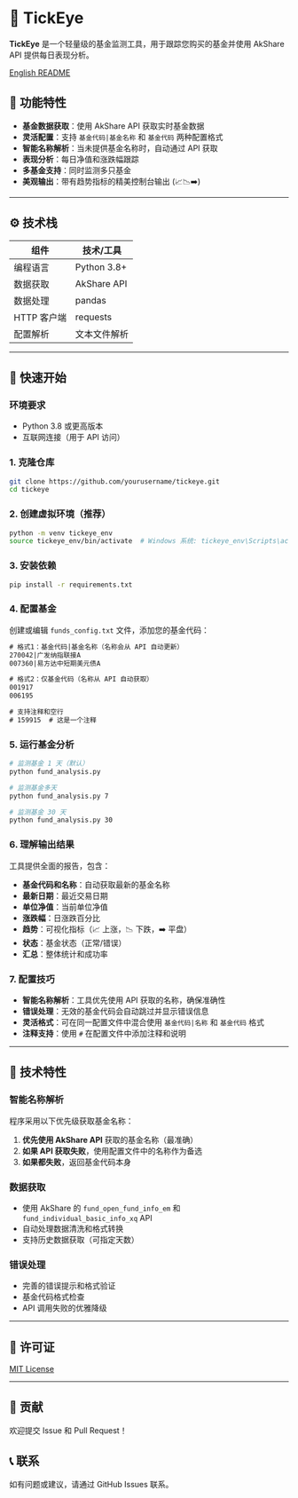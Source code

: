 # 🦉 TickEye

**TickEye** 是一个轻量级的基金监测工具，用于跟踪您购买的基金并使用 AkShare API 提供每日表现分析。

[English README](README.md)

## 📌 功能特性

- **基金数据获取**：使用 AkShare API 获取实时基金数据
- **灵活配置**：支持 `基金代码|基金名称` 和 `基金代码` 两种配置格式
- **智能名称解析**：当未提供基金名称时，自动通过 API 获取
- **表现分析**：每日净值和涨跌幅跟踪
- **多基金支持**：同时监测多只基金
- **美观输出**：带有趋势指标的精美控制台输出 (📈📉➡️)

---

## ⚙️ 技术栈

| 组件         | 技术/工具                    |
|-------------|------------------------------|
| 编程语言      | Python 3.8+                  |
| 数据获取      | AkShare API                   |
| 数据处理      | pandas                        |
| HTTP 客户端   | requests                      |
| 配置解析      | 文本文件解析                   |

---

## 🚀 快速开始

### 环境要求

- Python 3.8 或更高版本
- 互联网连接（用于 API 访问）

### 1. 克隆仓库

```bash
git clone https://github.com/yourusername/tickeye.git
cd tickeye
```

### 2. 创建虚拟环境（推荐）

```bash
python -m venv tickeye_env
source tickeye_env/bin/activate  # Windows 系统: tickeye_env\Scripts\activate
```

### 3. 安装依赖

```bash
pip install -r requirements.txt
```

### 4. 配置基金

创建或编辑 `funds_config.txt` 文件，添加您的基金代码：

```txt
# 格式1：基金代码|基金名称（名称会从 API 自动更新）
270042|广发纳指联接A
007360|易方达中短期美元债A

# 格式2：仅基金代码（名称从 API 自动获取）
001917
006195

# 支持注释和空行
# 159915  # 这是一个注释
```

### 5. 运行基金分析

```bash
# 监测基金 1 天（默认）
python fund_analysis.py

# 监测基金多天
python fund_analysis.py 7

# 监测基金 30 天
python fund_analysis.py 30
```

### 6. 理解输出结果

工具提供全面的报告，包含：

- **基金代码和名称**：自动获取最新的基金名称
- **最新日期**：最近交易日期
- **单位净值**：当前单位净值
- **涨跌幅**：日涨跌百分比
- **趋势**：可视化指标（📈 上涨，📉 下跌，➡️ 平盘）
- **状态**：基金状态（正常/错误）
- **汇总**：整体统计和成功率

### 7. 配置技巧

- **智能名称解析**：工具优先使用 API 获取的名称，确保准确性
- **错误处理**：无效的基金代码会自动跳过并显示错误信息
- **灵活格式**：可在同一配置文件中混合使用 `基金代码|名称` 和 `基金代码` 格式
- **注释支持**：使用 `#` 在配置文件中添加注释和说明

---

## 🔧 技术特性

### 智能名称解析

程序采用以下优先级获取基金名称：

1. **优先使用 AkShare API** 获取的基金名称（最准确）
2. **如果 API 获取失败**，使用配置文件中的名称作为备选
3. **如果都失败**，返回基金代码本身

### 数据获取

- 使用 AkShare 的 `fund_open_fund_info_em` 和 `fund_individual_basic_info_xq` API
- 自动处理数据清洗和格式转换
- 支持历史数据获取（可指定天数）

### 错误处理

- 完善的错误提示和格式验证
- 基金代码格式检查
- API 调用失败的优雅降级

---

## 📄 许可证

[MIT License](LICENSE)

---

## 🤝 贡献

欢迎提交 Issue 和 Pull Request！

## 📞 联系

如有问题或建议，请通过 GitHub Issues 联系。
